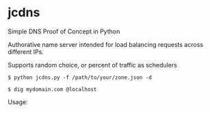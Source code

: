 # jcdns
Simple DNS Proof of Concept in Python

Authorative name server intended for load balancing requests across different IPs.

Supports random choice, or percent of traffic as schedulers

```
$ python jcdns.py -f /path/to/your/zone.json -d

$ dig mydomain.com @localhost

```

Usage: 

```

```
